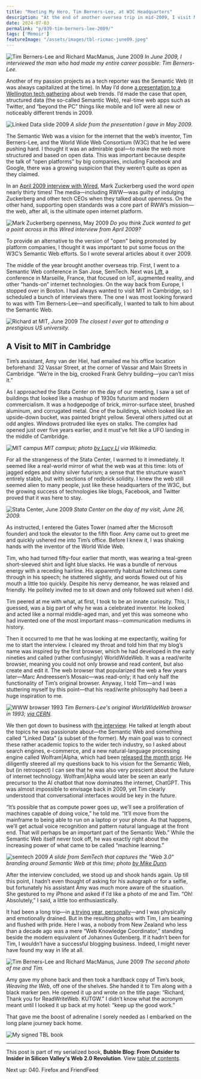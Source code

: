 ```yaml
---
title: "Meeting My Hero, Tim Berners-Lee, at W3C Headquarters"
description: "At the end of another oversea trip in mid-2009, I visit MIT in Cambridge to meet the man who created the World Wide Web. Also, I delve deeper into the Semantic Web and Internet of Things."
date: 2024-07-03
permalink: "p/039-tim-berners-lee-2009/"
tags: ['Memoir']
featureImage: "/assets/images/tbl-ricmac-june09.jpeg"
---
```


![Tim Berners-Lee and Richard MacManus, June 2009](/assets/images/tbl-ricmac-june09.jpeg)
*In June 2009, I interviewed the man who had made my entire career possible: Tim Berners-Lee.*

Another of my passion projects as a tech reporter was the Semantic Web (it was always capitalized at the time). In May I’d done [a presentation to a Wellington tech gathering](https://web.archive.org/web/20090521145943/http://www.readwriteweb.com//archives//something_new_in_2009.php) about web trends. I’d made the case that open, structured data (the so-called Semantic Web), real-time web apps such as Twitter, and “beyond the PC” things like mobile and IoT were all new or noticeably different trends in 2009.

![Linked Data slide 2009](/assets/images/linkeddata_slide_2009.jpg)
*A slide from the presentation I gave in May 2009.*

The Semantic Web was a vision for the internet that the web’s inventor, Tim Berners-Lee, and the World Wide Web Consortium (W3C) that he led were pushing hard. I thought it was an admirable goal—to make the web more structured and based on open data. This was important because despite the talk of “open platforms” by big companies, including Facebook and Google, there was a growing suspicion that they weren’t quite as open as they claimed. 

In an [April 2009 interview with Wired](https://web.archive.org/web/20090705110610/http://www.wired.com/epicenter/2009/06/mark-zuckerberg-speaks/), Mark Zuckerberg used the word *open* nearly thirty times! The media—including RWW—was guilty of indulging Zuckerberg and other tech CEOs when they talked about openness. On the other hand, supporting open standards was a core part of RWW’s mission—the web, after all, is the ultimate open internet platform. 

![Mark Zuckerberg openness, May 2009](/assets/images/facebook_open_2009.jpg)
*Do you think Zuck wanted to get a point across in this Wired interview from April 2009?*

To provide an alternative to the version of "open" being promoted by platform companies, I thought it was important to put some focus on the W3C’s Semantic Web efforts. So I wrote several articles about it over 2009.

The middle of the year brought another overseas trip. First, I went to a Semantic Web conference in San Jose, SemTech. Next was [Lift](https://web.archive.org/web/20090601054409/http://liftconference.com/), a conference in Marseille, France, that focused on IoT, augmented reality, and other “hands-on” internet technologies. On the way back from Europe, I stopped over in Boston. I had always wanted to visit MIT in Cambridge, so I scheduled a bunch of interviews there. The one I was most looking forward to was with Tim Berners-Lee—and specifically, I wanted to talk to him about the Semantic Web.

![Richard at MIT, June 2009](/assets/images/ricmac-mit-jun09.jpeg)
*The closest I ever got to attending a prestigious US university.*

## A Visit to MIT in Cambridge

Tim’s assistant, Amy van der Hiel, had emailed me his office location beforehand: 32 Vassar Street, at the corner of Vassar and Main Streets in Cambridge. “We’re in the big, crooked Frank Gehry building—you can’t miss it.”

As I approached the Stata Center on the day of our meeting, I saw a set of buildings that looked like a mashup of 1930s futurism and modern commercialism. It was a hodgepodge of brick, mirror-surface steel, brushed aluminum, and corrugated metal. One of the buildings, which looked like an upside-down bucket, was painted bright yellow. Several others jutted out at odd angles. Windows protruded like eyes on stalks. The complex had opened just over five years earlier, and it must’ve felt like a UFO landing in the middle of Cambridge.

![MIT campus](/assets/images/1024px-Ray_and_Maria_Stata_Center_(MIT).jpeg)
*MIT campus; photo [by Lucy Li](https://commons.wikimedia.org/wiki/File:Ray_and_Maria_Stata_Center_(MIT).JPG) via Wikimedia.*

For all the strangeness of the Stata Center, I warmed to it immediately. It seemed like a real-world mirror of what the web was at this time: lots of jagged edges and shiny silver futurism; a sense that the structure wasn’t entirely stable, but with sections of redbrick solidity. I knew the web still seemed alien to many people, just like these headquarters of the W3C, but the growing success of technologies like blogs, Facebook, and Twitter proved that it was here to stay.

![Stata Center, June 2009](/assets/images/stata_building_jun09.jpeg)
*Stata Center on the day of my visit, June 26, 2009.*

As instructed, I entered the Gates Tower (named after the Microsoft founder) and took the elevator to the fifth floor. Amy came out to greet me and quickly ushered me into Tim’s office. Before I knew it, I was shaking hands with the inventor of the World Wide Web.

Tim, who had turned fifty-four earlier that month, was wearing a teal-green short-sleeved shirt and light blue slacks. He was a bundle of nervous energy with a receding hairline. His apparently habitual twitchiness came through in his speech; he stuttered slightly, and words flowed out of his mouth a little too quickly. Despite his nervy demeanor, he was relaxed and friendly. He politely invited me to sit down and only followed suit when I did.

Tim peered at me with what, at first, I took to be an innate curiosity. This, I guessed, was a big part of why he was a celebrated inventor. He looked and acted like a normal middle-aged man, and yet this was someone who had invented one of the most important mass--communication mediums in history.

Then it occurred to me that he was looking at me expectantly, waiting for me to start the interview. I cleared my throat and told him that my blog’s name was inspired by the first browser, which he had developed in the early nineties and called (rather confusingly) WorldWideWeb. It was a read/write browser, meaning you could not only browse and read content, but also create and edit it. The web browser that popularized the web a few years later—Marc Andreessen’s Mosaic—was read-only; it had only half the functionality of Tim’s original browser. Anyway, I told Tim—and I was stuttering myself by this point—that his read/write philosophy had been a huge inspiration to me.

![WWW browser 1993](/assets/images/screensnap2_24c.gif)
*Tim Berners-Lee's original WorldWideWeb browser in 1993; [via CERN](https://info.cern.ch/NextBrowser1.html).*

We then got down to business with [the interview](https://web.archive.org/web/20090709061506/http://www.readwriteweb.com//archives//interview_with_tim_berners-lee_part_1.php). He talked at length about the topics he was passionate about—the Semantic Web and something called “Linked Data” (a subset of the former). My main goal was to connect these rather academic topics to the wider tech industry, so I asked about search engines, e-commerce, and a new natural-language processing engine called Wolfram|Alpha, which had been [released the month prior](https://web.archive.org/web/20090707120317/http://www.readwriteweb.com/archives/wolframalpha_the_use_cases.php). He diligently steered all my questions back to his vision for the Semantic Web, but (in retrospect) I can see that he was also very prescient about the future of internet technology. Wolfram|Alpha would later be seen an early precursor to the AI chatbot that now dominates the internet, ChatGPT. This was almost impossible to envisage back in 2009, yet Tim clearly understood that conversational interfaces would be key in the future.

“It’s possible that as compute power goes up, we’ll see a proliferation of machines capable of doing voice,” he told me. “It’ll move from the mainframe to being able to run on a laptop or your phone. As that happens, we’ll get actual voice recognition and pattern natural language at the front end. That will perhaps be an important part of the Semantic Web.” While the Semantic Web itself never took off, he was exactly right about the increasing power of what came to be called “machine learning.”

![semtech 2009](/assets/images/semweb_web3.jpg)
*A slide from SemTech that captures the "Web 3.0" branding around Semantic Web at this time; photo [by Mike Dunn](https://www.flickr.com/photos/glemak/3648512577/).*

After the interview concluded, we stood up and shook hands again. Up till this point, I hadn’t even thought of asking for his autograph or for a selfie, but fortunately his assistant Amy was much more aware of the situation. She gestured to my iPhone and asked if I’d like a photo of me and Tim. “Oh! Absolutely,” I said, a little too enthusiastically.

It had been a long trip—in [a trying year, personally](/p/038-twitter-sul-2009-rww/)—and I was physically and emotionally drained. But in the resulting photos with Tim, I am beaming and flushed with pride. Here I was, a nobody from New Zealand who less than a decade ago was a mere “Web Knowledge Coordinator,” standing beside the modern equivalent of Johannes Gutenberg. If it hadn’t been for Tim, I wouldn’t have a successful blogging business. Indeed, I might never have found my way in life at all.

![Tim Berners-Lee and Richard MacManus, June 2009](/assets/images/tbl_ricmac2_jun09.jpeg)
*The second photo of me and Tim.*

Amy gave my phone back and then took a hardback copy of Tim’s book, *Weaving the Web*, off one of the shelves. She handed it to Tim along with a black marker pen. He opened it up and wrote on the title page: “Richard, Thank you for ReadWriteWeb. KUTGW.” I didn’t know what the acronym meant until I looked it up back at my hotel: “keep up the good work.” 

That gave me the boost of adrenaline I sorely needed as I embarked on the long plane journey back home.

![My signed TBL book](/assets/images/tbl-signed-book-rww.jpg)

* * *

This post is part of my serialized book, **Bubble Blog: From Outsider to Insider in Silicon Valley's Web 2.0 Revolution**. View [table of contents](/p/roadmap-bubbleblog/).

Next up: 040. Firefox and FriendFeed